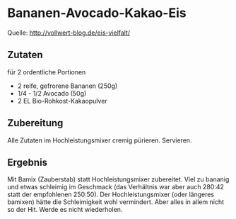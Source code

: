 # Bananen-Avocado-Kakao-Eis

Quelle: http://vollwert-blog.de/eis-vielfalt/

## Zutaten

für 2 ordentliche Portionen

- 2 reife, gefrorene Bananen (250g)
- 1/4 - 1/2 Avocado (50g)
- 2 EL Bio-Rohkost-Kakaopulver

## Zubereitung

Alle Zutaten im Hochleistungsmixer cremig pürieren. Servieren.

## Ergebnis

Mit Bamix (Zauberstab) statt Hochleistungsmixer zubereitet. Viel zu bananig und etwas schleimig im Geschmack (das Verhältnis war aber auch 280:42 statt der empfohlenen 250:50). Der Hochleistungsmixer (oder längeres bamixen) hätte die Schleimigkeit wohl vermindert. Aber alles in allem nicht so der Hit. Werde es nicht wiederholen.